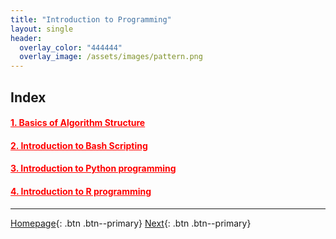 ```yaml
---
title: "Introduction to Programming"
layout: single
header:
  overlay_color: "444444"
  overlay_image: /assets/images/pattern.png
---
```





## Index

#### **<a href="" style="color: red;">1. Basics of Algorithm Structure</a>**          <!--- **[Basics of Algorithm Structure]()** -->
#### **<a href="" style="color: red;">2. Introduction to Bash Scripting</a>**         <!--- **[Introduction to Bash Scripting]()** -->
#### **<a href="" style="color: red;">3. Introduction to Python programming</a>**     <!--- **[Introduction to Python programming]()** -->
#### **<a href="" style="color: red;">4. Introduction to R programming</a>**          <!--- **[Introduction to R programming]()** -->


---

[Homepage](../index.md){: .btn  .btn--primary}
[Next](){: .btn  .btn--primary}
